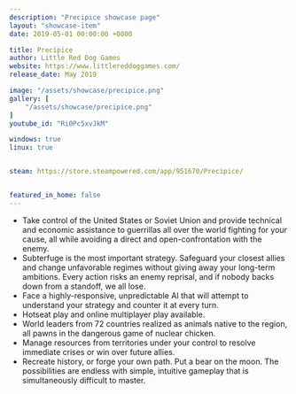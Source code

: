 ```yaml
---
description: "Precipice showcase page"
layout: "showcase-item"
date: 2019-05-01 00:00:00 +0000

title: Precipice
author: Little Red Dog Games
website: https://www.littlereddoggames.com/
release_date: May 2019

image: "/assets/showcase/precipice.png"
gallery: [
	"/assets/showcase/precipice.png"
]
youtube_id: "Ri0Pc5xvJkM"

windows: true
linux: true


steam: https://store.steampowered.com/app/951670/Precipice/


featured_in_home: false
---
```


<ul>
  <li>
    Take control of the United States or Soviet Union and provide technical and
    economic assistance to guerrillas all over the world fighting for your
    cause, all while avoiding a direct and open-confrontation with the enemy.
  </li>
  <li>
    Subterfuge is the most important strategy. Safeguard your closest allies and
    change unfavorable regimes without giving away your long-term ambitions.
    Every action risks an enemy reprisal, and if nobody backs down from a
    standoff, we all lose.
  </li>
  <li>
    Face a highly-responsive, unpredictable AI that will attempt to understand
    your strategy and counter it at every turn.
  </li>
  <li>
    Hotseat play and online multiplayer play available.
  </li>
  <li>
    World leaders from 72 countries realized as animals native to the region,
    all pawns in the dangerous game of nuclear chicken.
  </li>
  <li>
    Manage resources from territories under your control to resolve immediate
    crises or win over future allies.
  </li>
  <li>
    Recreate history, or forge your own path. Put a bear on the moon. The
    possibilities are endless with simple, intuitive gameplay that is
    simultaneously difficult to master.
  </li>
</ul>
